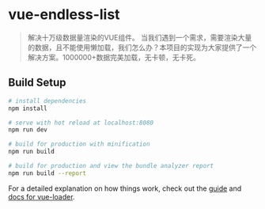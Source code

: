 # vue-endless-list
> 解决十万级数据量渲染的VUE组件。
> 当我们遇到一个需求，需要渲染大量的数据，且不能使用懒加载，我们怎么办？本项目的实现为大家提供了一个解决方案。1000000+数据完美加载，无卡顿，无卡死。

## Build Setup

``` bash
# install dependencies
npm install

# serve with hot reload at localhost:8080
npm run dev

# build for production with minification
npm run build

# build for production and view the bundle analyzer report
npm run build --report
```

For a detailed explanation on how things work, check out the [guide](http://vuejs-templates.github.io/webpack/) and [docs for vue-loader](http://vuejs.github.io/vue-loader).
